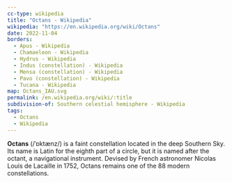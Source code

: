 ```yaml
---
cc-type: wikipedia
title: "Octans - Wikipedia"
wikipedia: "https://en.wikipedia.org/wiki/Octans"
date: 2022-11-04
borders:
  - Apus - Wikipedia
  - Chamaeleon - Wikipedia
  - Hydrus - Wikipedia
  - Indus (constellation) - Wikipedia
  - Mensa (constellation) - Wikipedia
  - Pavo (constellation) - Wikipedia
  - Tucana - Wikipedia
map: Octans_IAU.svg
permalink: /en.wikipedia.org/wiki/:title
subdivision-of: Southern celestial hemisphere - Wikipedia
tags:
  - Octans
  - Wikipedia
---
```

**Octans** (/ˈɒktænz/) is a faint constellation located in the deep Southern Sky. Its name is Latin for the eighth part of a circle, but it is named after the octant, a navigational instrument. Devised by French astronomer Nicolas Louis de Lacaille in 1752, Octans remains one of the 88 modern constellations.